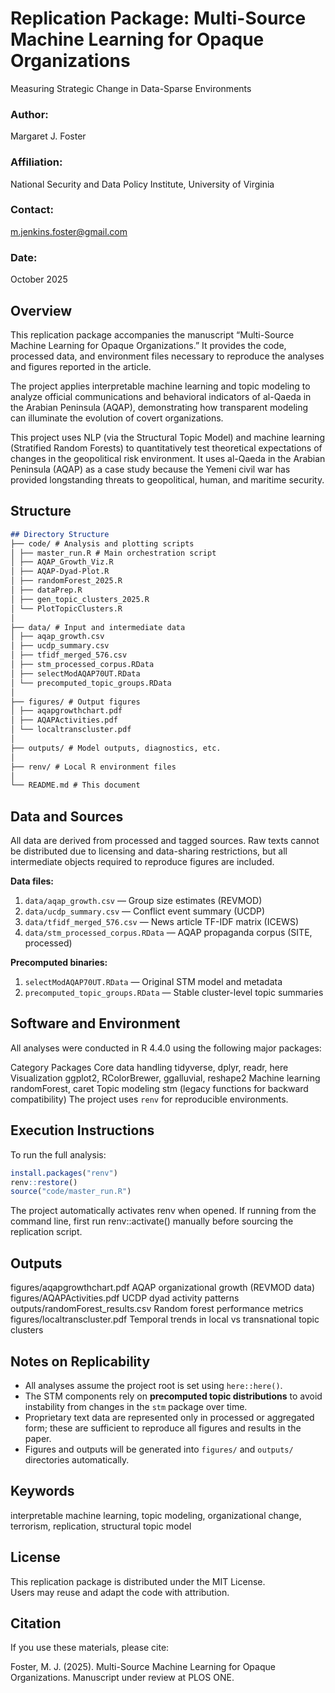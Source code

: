 # Replication Package: Multi-Source Machine Learning for Opaque Organizations
Measuring Strategic Change in Data-Sparse Environments

### Author: 
Margaret J. Foster

### Affiliation: 
National Security and Data Policy Institute, University of Virginia

### Contact: 
m.jenkins.foster@gmail.com
### Date: 
October 2025

## Overview

This replication package accompanies the manuscript “Multi-Source Machine Learning for Opaque Organizations.”
It provides the code, processed data, and environment files necessary to reproduce the analyses and figures reported in the article.

The project applies interpretable machine learning and topic modeling to analyze official communications and behavioral indicators of al-Qaeda in the Arabian Peninsula (AQAP), demonstrating how transparent modeling can illuminate the evolution of covert organizations.

This project uses NLP (via the Structural Topic Model) and machine learning (Stratified Random Forests) to quantitatively test theoretical expectations of changes in the geopolitical risk environment. It uses al-Qaeda in the Arabian Peninsula (AQAP) as a case study because the Yemeni civil war has provided longstanding threats to geopolitical, human, and maritime security.

## Structure

```markdown
## Directory Structure
├── code/ # Analysis and plotting scripts
│ ├── master_run.R # Main orchestration script
│ ├── AQAP_Growth_Viz.R
│ ├── AQAP-Dyad-Plot.R
│ ├── randomForest_2025.R
│ ├── dataPrep.R
│ ├── gen_topic_clusters_2025.R
│ └── PlotTopicClusters.R
│
├── data/ # Input and intermediate data
│ ├── aqap_growth.csv
│ ├── ucdp_summary.csv
│ ├── tfidf_merged_576.csv
│ ├── stm_processed_corpus.RData
│ ├── selectModAQAP70UT.RData
│ └── precomputed_topic_groups.RData
│
├── figures/ # Output figures
│ ├── aqapgrowthchart.pdf
│ ├── AQAPActivities.pdf
│ └── localtranscluster.pdf
│
├── outputs/ # Model outputs, diagnostics, etc.
│
├── renv/ # Local R environment files
│
└── README.md # This document
```

## Data and Sources
All data are derived from processed and tagged sources.
Raw texts cannot be distributed due to licensing and data-sharing restrictions, but all intermediate objects required to reproduce figures are included.

**Data files:**
1. `data/aqap_growth.csv` — Group size estimates (REVMOD)
2. `data/ucdp_summary.csv` — Conflict event summary (UCDP)
3. `data/tfidf_merged_576.csv` — News article TF-IDF matrix (ICEWS)
4. `data/stm_processed_corpus.RData` — AQAP propaganda corpus (SITE, processed)

**Precomputed binaries:**
1. `selectModAQAP70UT.RData` — Original STM model and metadata
2. `precomputed_topic_groups.RData` — Stable cluster-level topic summaries

## Software and Environment

All analyses were conducted in R 4.4.0 using the following major packages:

Category    Packages
Core data handling    tidyverse, dplyr, readr, here
Visualization    ggplot2, RColorBrewer, ggalluvial, reshape2
Machine learning    randomForest, caret
Topic modeling    stm (legacy functions for backward compatibility)
The project uses `renv` for reproducible environments.  

## Execution Instructions

To run the full analysis:

```r
install.packages("renv")
renv::restore()
source("code/master_run.R")
```
The project automatically activates renv when opened. 
If running from the command line, first run renv::activate() manually before sourcing the replication script.

## Outputs
figures/aqapgrowthchart.pdf    AQAP organizational growth (REVMOD data)
figures/AQAPActivities.pdf    UCDP dyad activity patterns
outputs/randomForest_results.csv    Random forest performance metrics
figures/localtranscluster.pdf    Temporal trends in local vs transnational topic clusters

## Notes on Replicability

- All analyses assume the project root is set using `here::here()`.
- The STM components rely on **precomputed topic distributions** to avoid instability from changes in the `stm` package over time.
- Proprietary text data are represented only in processed or aggregated form; these are sufficient to reproduce all figures and results in the paper.
- Figures and outputs will be generated into `figures/` and `outputs/` directories automatically.

## Keywords
interpretable machine learning, topic modeling, organizational change, terrorism, replication, structural topic model

## License
This replication package is distributed under the MIT License.  
Users may reuse and adapt the code with attribution.

## Citation

If you use these materials, please cite:

Foster, M. J. (2025).  Multi-Source Machine Learning for Opaque Organizations. Manuscript under review at PLOS ONE.
